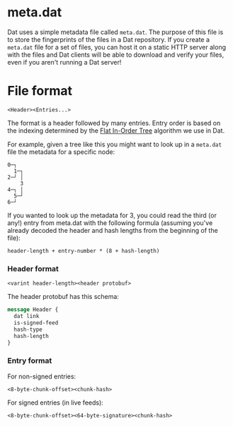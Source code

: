 # meta.dat

Dat uses a simple metadata file called `meta.dat`. The purpose of this file is to store the fingerprints of the files in a Dat repository. If you create a `meta.dat` file for a set of files, you can host it on a static HTTP server along with the files and Dat clients will be able to download and verify your files, even if you aren't running a Dat server!

# File format

```
<Header><Entries...>
```

The format is a header followed by many entries. Entry order is based on the indexing determined by the [Flat In-Order Tree](hyperdrive.md#flat-in-order-trees) algorithm we use in Dat.

For example, given a tree like this you might want to look up in a `meta.dat` file the metadata for a specific node:

```
0─┐  
  1─┐
2─┘ │
    3
4─┐ │
  5─┘
6─┘
```

If you wanted to look up the metadata for 3, you could read the third (or any!) entry from meta.dat with the following formula (assuming you've already decoded the header and hash lengths from the beginning of the file):

```
header-length + entry-number * (8 + hash-length)
```

### Header format

```
<varint header-length><header protobuf>
```

The header protobuf has this schema:

``` proto
message Header {
  dat link
  is-signed-feed
  hash-type
  hash-length
}
```

### Entry format

For non-signed entries:

```
<8-byte-chunk-offset><chunk-hash>
```

For signed entries (in live feeds):

```
<8-byte-chunk-offset><64-byte-signature><chunk-hash>
```
